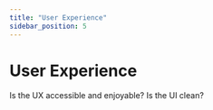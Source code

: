 ```yaml
---
title: "User Experience"
sidebar_position: 5
---
```


# User Experience

Is the UX accessible and enjoyable? Is the UI clean?
